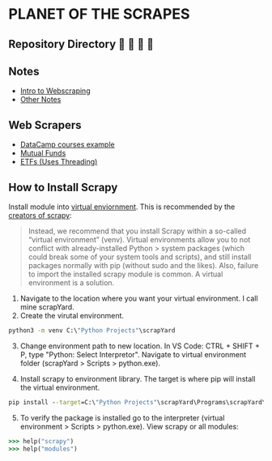 # PLANET OF THE SCRAPES
## Repository Directory 🙈 🙉 🗽 🙊

## Notes
   - [Intro to Webscraping](notes-datacamp-scrapy-intro.md)
   - [Other Notes](notes-other.md)

## Web Scrapers
   - [DataCamp courses example](dc-courses-crawler)
   - [Mutual Funds](https://github.com/andrewdavis23/boomer-eggs)
   - [ETFs (Uses Threading)](etf-scrape)

## How to Install Scrapy

Install module into [virtual enviornment](https://packaging.python.org/guides/installing-using-pip-and-virtual-environments/#installing-virtualenv).  This is recommended by the [creators of scrapy](https://docs.scrapy.org/en/latest/):
> Instead, we recommend that you install Scrapy within a so-called “virtual environment” (venv). Virtual environments allow you to not conflict with already-installed Python > system packages (which could break some of your system tools and scripts), and still install packages normally with pip (without sudo and the likes).
> Also, failure to import the installed scrapy module is common. A virtual environment is a solution.

1. Navigate to the location where you want your virtual environment. I call mine scrapYard.
2. Create the virutal environment. 

```cmd
python3 -m venv C:\"Python Projects"\scrapYard
```

3. Change environment path to new location. In VS Code: CTRL + SHIFT + P, type "Python: Select Interpretor". Navigate to virtual environment folder (scrapYard > Scripts > python.exe).

4. Install scrapy to environment library. The target is where pip will install the virtual environment.

```cmd 
pip install --target=C:\"Python Projects"\scrapYard\Programs\scrapYard\Lib\site-packages scrapy
```
5. To verify the package is installed go to the interpreter (virtual environment > Scripts > python.exe).  View scrapy or all modules:

```cmd
>>> help("scrapy")
>>> help("modules")
```




